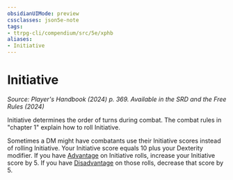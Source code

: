 ```yaml
---
obsidianUIMode: preview
cssclasses: json5e-note
tags:
- ttrpg-cli/compendium/src/5e/xphb
aliases:
- Initiative
---
```

# Initiative
*Source: Player's Handbook (2024) p. 369. Available in the <span title='Systems Reference Document (5.2)'>SRD</span> and the Free Rules (2024)* 

Initiative determines the order of turns during combat. The combat rules in "chapter 1" explain how to roll Initiative.

Sometimes a DM might have combatants use their Initiative scores instead of rolling Initiative. Your Initiative score equals 10 plus your Dexterity modifier. If you have [Advantage](Інструменти%20ДМ/CLI/rules/variant-rules/advantage-xphb.md) on Initiative rolls, increase your Initiative score by 5. If you have [Disadvantage](Інструменти%20ДМ/CLI/rules/variant-rules/disadvantage-xphb.md) on those rolls, decrease that score by 5.